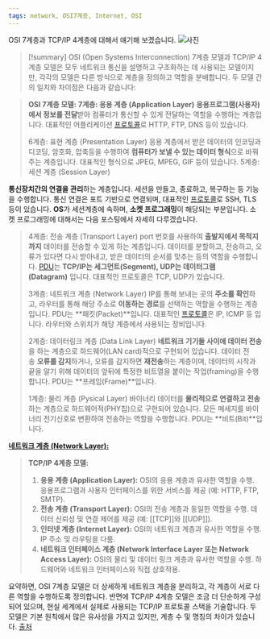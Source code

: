 ```yaml
---
tags: network, OSI7계층, Internet, OSI
---
```

OSI 7계층과 TCP/IP 4계층에 대해서 얘기해 보겠습니다.
![사진](https://velog.velcdn.com/images%2Femplam27%2Fpost%2Fd8fffc8e-5904-45a0-bfef-6613bcdf8589%2F7%EA%B3%84%EC%B8%B5.jpg)

>[!summary]
>OSI (Open Systems Interconnection) 7계층 모델과 TCP/IP 4계층 모델은 모두 네트워크 통신을 설명하고 구조화하는 데 사용되는 모델이지만, 각각의 모델은 다른 방식으로 계층을 정의하고 역할을 분배합니다. 두 모델 간의 일치와 차이점은 다음과 같습니다:

> **OSI 7계층 모델:**
> **7계층: 응용 계층 (Application Layer)**
**응용프로그램(사용자)에서 정보를 전달**받아 컴퓨터가 통신할 수 있게 전달하는 역할을 수행하는 계층입니다. 대표적인 어플리케이션 [프로토콜](Protocol)로 HTTP, FTP, DNS 등이 있습니다.
>
> 6계층: 표현 계층 (Presentation Layer)
응용 계층에서 받은 데이터의 인코딩과 디코딩, 암호화, 압축등을 수행하여 **컴퓨터가 보낼 수 있는 데이터 형식**으로 바꿔주는 계층입니다. 대표적인 형식으로 JPEG, MPEG, GIF 등이 있습니다.
> 5계층: 세션 계층 (Session Layer)
> 
**통신장치간의 연결을 관리**하는 계층입니다. 세션을 만들고, 종료하고, 복구하는 등 기능을 수행합니다. 통신 연결은 포트 기반으로 연결되며, 대표적인  [프로토콜](Protocol)로 SSH, TLS 등이 있습니다. **OS**가 세션계층에 속하며, **소켓 프로그래밍**이 해당되는 부분입니다. 소켓 프로그래밍에 대해서는 다음 포스팅에서 자세히 다루겠습니다.
>
> 4계층: 전송 계층 (Transport Layer)
port 번호를 사용하여 **출발지에서 목적지까지** 데이터를 전송할 수 있게 하는 계층입니다. 데이터를 분할하고, 전송하고, 오류가 있다면 다시 받아내고, 받은 데이터의 순서를 맞추는 등의 역할을 수행합니다. [PDU](TCP세그먼트.md)는 **TCP/IP는 세그먼트(Segment), UDP는 데이터그램(Datagram)** 입니다. 대표적인 프로토콜은 TCP, UDP가 있습니다.
>
> 3계층: 네트워크 계층 (Network Layer)
IP를 통해 보내는 곳의 **주소를 확인**하고, 라우터를 통해 해당 주소로 **이동하는 경로**를 선택하는 역할을 수행하는 계층입니다. PDU는 **패킷(Packet)**입니다. 대표적인  [프로토콜](Protocol)은 IP, ICMP 등 입니다. 라우터와 스위치가 해당 계층에서 사용되는 장비입니다.
>
> 2계층: 데이터링크 계층 (Data Link Layer)
**네트워크 기기들 사이에 데이터 전송**을 하는 계층으로 하드웨어(LAN card)적으로 구현되어 있습니다. 데이터 전송 **오류를 감지**하거나, 오류를 감지하면 **재전송**하는 계층이며, 데이터의 시작과 끝을 알기 위해 데이터의 앞뒤에 특정한 비트열을 붙이는 작업(framing)을 수행합니다. PDU는 **프레임(Frame)**입니다.
>
> 1계층: 물리 계층 (Pysical Layer)
바이너리 데이터를 **물리적으로 연결하고 전송**하는 계층으로 하드웨어적(PHY칩)으로 구현되어 있습니다. 모든 메세지를 바이너리 전기신호로 변환하여 전송하는 역할을 수행합니다. PDU는 **비트(Bit)**입니다.

[**네트워크 계층 (Network Layer):**](3계층.md) 
>**TCP/IP 4계층 모델:**
>
>1. **응용 계층 (Application Layer):** OSI의 응용 계층과 유사한 역할을 수행. 응용프로그램과 사용자 인터페이스를 위한 서비스를 제공 (예: HTTP, FTP, SMTP).
>2. **전송 계층 (Transport Layer):** OSI의 전송 계층과 동일한 역할을 수행. 데이터 신뢰성 및 연결 제어를 제공 (예: [[TCP]]와 [[UDP]]).
>3. **인터넷 계층 (Internet Layer):** OSI의 네트워크 계층과 유사한 역할을 수행. IP 주소 및 라우팅을 다룸.
>4. **네트워크 인터페이스 계층 (Network Interface Layer 또는 Network Access Layer):** OSI의 물리 및 데이터 링크 계층과 유사한 역할을 수행. 하드웨어와 네트워크 인터페이스와 직접 상호작용.


요약하면, OSI 7계층 모델은 더 상세하게 네트워크 계층을 분리하고, 각 계층이 서로 다른 역할을 수행하도록 정의합니다. 반면에 TCP/IP 4계층 모델은 조금 더 단순하게 구성되어 있으며, 현실 세계에서 실제로 사용되는 TCP/IP 프로토콜 스택을 기술합니다. 두 모델은 기본 원칙에서 많은 유사성을 가지고 있지만, 계층 수 및 명칭의 차이가 있습니다.
[출처](https://velog.io/@emplam27/CS-%EA%B7%B8%EB%A6%BC%EC%9C%BC%EB%A1%9C-%EC%95%8C%EC%95%84%EB%B3%B4%EB%8A%94-%EB%84%A4%ED%8A%B8%EC%9B%8C%ED%81%AC-%EA%B3%84%EC%B8%B5%ED%99%94%EC%99%80-OSI-TCPIP-UDP%EC%9D%98-%ED%8A%B9%EC%A7%95%EA%B3%BC-%EC%B0%A8%EC%9D%B4%EC%A0%90)